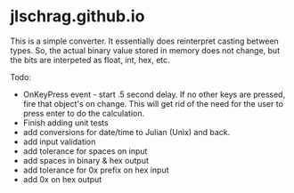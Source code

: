 jlschrag.github.io
==================

This is a simple converter.  It essentially does reinterpret casting between types.  So, the actual binary value stored in memory does not change, but the bits are interpeted as float, int, hex, etc.

Todo:
* OnKeyPress event - start .5 second delay.  If no other keys are pressed, fire that object's on change.  This will get rid of the need for the user to press enter to do the calculation.
* Finish adding unit tests
* add conversions for date/time to Julian (Unix) and back.
* add input validation
* add tolerance for spaces on input
* add spaces in binary & hex output
* add tolerance for 0x prefix on hex input
* add 0x on hex output
